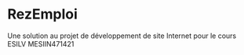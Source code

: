 # RezEmploi
Une solution au projet de développement de site Internet pour le cours ESILV MESIIN471421
